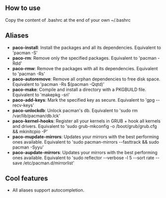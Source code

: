 How to use
---------------------
Copy the content of .bashrc at the end of your own ~/.bashrc

Aliases
---------------------

* **paco-install**: Install the packages and all its dependencies. Equivalent to 'pacman -S'
* **paco-rm**: Remove only the specified packages. Equivalent to 'pacman -Rdd'
* **paco-rmw**: Remove the packages with all its dependencies. Equivalent to 'pacman -Rs'
* **paco-autoremove**: Remove all orphan dependencies to free disk space. Equivalent to 'pacman -Rs $(pacman -Qqtd)'
* **paco-make**: Compile and install a directory with a PKGBUILD file. Equivalent to 'makepkg -sri'
* **paco-add-keys**: Mark the specified key as secure. Equivalent to 'gpg --recv-keys'
* **paco-unlockdb**: Unlock pacman's db. Equivalent to 'sudo rm /var/lib/pacman/db.lck'
* **paco-kernel-hooks**: Register all your kernels in GRUB + hook all kernels and drivers. Equivalent to 'sudo grub-mkconfig -o /boot/grub/grub.cfg && mkinitcpio -P'
* **paco-mupdate-mirrors**: Updates your mirrors with the best performing ones available. Equivalent to 'sudo pacman-mirrors --fasttrack && sudo pacman -Syyu'
* **paco-aupdate-mirrors**: Updates your mirrors with the best performing ones available. Equivalent to 'sudo reflector --verbose -l 5 --sort rate --save /etc/pacman.d/mirrorlist'

Cool features
---------------------

* All aliases support autocompletion.
